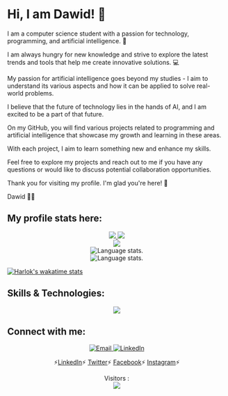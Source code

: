 # Hi, I am Dawid! 👋 

I am a computer science student with a passion for technology, programming, and artificial intelligence. 🧠 

I am always hungry for new knowledge and strive to explore the latest trends and tools that help me create innovative solutions. 💻

My passion for artificial intelligence goes beyond my studies - I aim to understand its various aspects and how it can be applied to solve real-world problems.

I believe that the future of technology lies in the hands of AI, and I am excited to be a part of that future.

On my GitHub, you will find various projects related to programming and artificial intelligence that showcase my growth and learning in these areas. 

With each project, I aim to learn something new and enhance my skills.

Feel free to explore my projects and reach out to me if you have any questions or would like to discuss potential collaboration opportunities.

Thank you for visiting my profile. I'm glad you're here! 🎉

Dawid  👨‍💻

## **My profile stats here:**

<div align="center">
  
  <a href="https://github.com/dawidolko">
    <img src="http://github-profile-summary-cards.vercel.app/api/cards/profile-details?username=dawidolko&card_width=100%&theme=transparent" />
  </a>
  
  <a href="https://github.com/dawidolko">
    <img src="https://github-readme-streak-stats.herokuapp.com/?user=dawidolko&hide_border=true&card_width=50%&theme=transparent" />
  </a>
  
  </div>

  
<div align="center">
  <a href="https://github.com/dawidolko">
    <img src="http://github-profile-summary-cards.vercel.app/api/cards/stats?username=dawidolko&card_width=50%&theme=transparent" />
  </a>
</div>

<div align="center">
  <img src="https://github-readme-stats.vercel.app/api/top-langs/?username=dawidolko&langs_count=8&theme=tokyonight" alt="Language stats.">
</div>

<div align="center">
 <img src="https://github-readme-stats.vercel.app/api/wakatime?username=@dawidolko&theme=transparent" alt="Language stats.">
</div>

[![Harlok's wakatime stats](https://github-readme-stats.vercel.app/api/wakatime?dawidolko=ffflabs)](https://github.com/dawidolko)

## **Skills & Technologies:**

<div align="center">
  <p align="center">
  <a href="https://github.com/dawidolko">
    <img src="https://skillicons.dev/icons?i=c,cpp,cs,java,py,js,html,css,ts,git,visualstudio,vscode,idea" />
  </a>
</p>
</div>

## **Connect with me:**

<p align="center">
    <a href="https://outlook.live.com/mail/0/">
        <img src="https://github.com/dawidolko/dawidolko/blob/c1b9b9780688dd538d0578fe9d261248f4ea5d4d/Email.png" alt="Email">
    </a>
    <a href="https://www.linkedin.com/in/dawidolko/">
        <img src="https://github.com/dawidolko/dawidolko/blob/56f78da9946c4f997a8778685bd26229b2da750c/LikedIn.png" alt="LinkedIn">
    </a>
</p>
<p align="center">
  ⚡<a href="https://www.linkedin.com/in/dawidolko">LinkedIn</a>⚡
  <a href="https://twitter.com/dawidolko">Twitter</a>⚡
  <a href="https://www.facebook.com/Dawid.0lko">Facebook</a>⚡
  <a href="https://www.instagram.com/dawid_olko">Instagram</a>⚡
</p>

<p align="center"> 
  Visitors :<br>
  <img src="https://profile-counter.glitch.me/dawidolko-dev/count.svg" />
</p>


